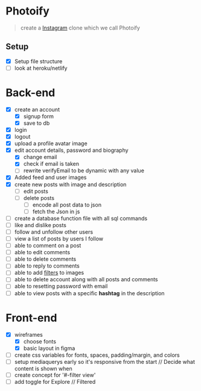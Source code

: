 # Photoify
 > create a [Instagram](https://enmwikipediaorg/wiki/Instagram) clone which we call Photoify



## Setup
* [X] Setup file structure
* [ ] look at heroku/netlify

# Back-end
* [X] create an account
  * [X] signup form
  * [X] save to db
* [X] login
* [X] logout
* [X] upload a profile avatar image
* [X] edit account details, password and biography
  * [X] change email
  * [X] check if email is taken
  * [ ] rewrite verifyEmail to be dynamic with any value
* [X] Added feed and user images
* [X] create new posts with image and description
  * [ ] edit posts
  * [ ] delete posts
    * [ ] encode all post data to json
    * [ ] fetch the Json in js
* [ ] create a database function file with all sql commands
* [ ] like and dislike posts
* [ ] follow and unfollow other users
* [ ] view a list of posts by users I follow
* [ ] able to comment on a post
* [ ] able to edit comments
* [ ] able to delete comments
* [ ] able to reply to comments
* [ ] able to add [filters](https://picturepan2.github.io/instagram.css/) to images
* [ ] able to delete account along with all posts and comments
* [ ] able to resetting password with email
* [ ] able to view posts with a specific **hashtag** in the description

# Front-end
* [x] wireframes
  * [x] choose fonts  
  * [x] basic layout in figma  
* [ ] create css variables for fonts, spaces, padding/margin, and colors
* [ ] setup mediaquerys early so it's responsive from the start // Decide what content is shown when
* [ ] create concept for '#-filter view'
* [ ] add toggle for Explore // Filtered

